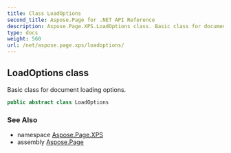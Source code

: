 ```yaml
---
title: Class LoadOptions
second_title: Aspose.Page for .NET API Reference
description: Aspose.Page.XPS.LoadOptions class. Basic class for document loading options
type: docs
weight: 560
url: /net/aspose.page.xps/loadoptions/
---
```

## LoadOptions class

Basic class for document loading options.

```csharp
public abstract class LoadOptions
```

### See Also

* namespace [Aspose.Page.XPS](../../aspose.page.xps/)
* assembly [Aspose.Page](../../)


